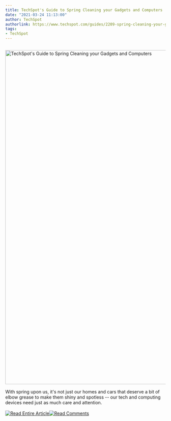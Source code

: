 ```yaml
---
title: TechSpot's Guide to Spring Cleaning your Gadgets and Computers
date: "2021-03-24 11:13:00"
author: TechSpot
authorlink: https://www.techspot.com/guides/2209-spring-cleaning-your-gadgets-and-computers/
tags:
- TechSpot
---
```

<a href="https://www.techspot.com/guides/2209-spring-cleaning-your-gadgets-and-computers/" target="_blank"><img src="https://static.techspot.com/images2/news/ts3_thumbs/2021/03/2021-03-24-ts3_thumbs-f69.jpg" width="1500" height="1050" style="padding: 15px 0" title="TechSpot's Guide to Spring Cleaning your Gadgets and Computers" /></a><br />With spring upon us, it's not just our homes and cars that deserve a bit of elbow grease to make them shiny and spotless -- our tech and computing devices need just as much care and attention.<br /><br /><a href="https://www.techspot.com/guides/2209-spring-cleaning-your-gadgets-and-computers/"><img src="https://static.techspot.com/images/rss/rss_buttons_01.png" border="0" alt="Read Entire Article" /></a><a href="https://www.techspot.com/guides/2209-spring-cleaning-your-gadgets-and-computers/#comments"><img src="https://static.techspot.com/images/rss/rss_buttons_02.png" border="0" alt="Read Comments" /></a><br /><br />